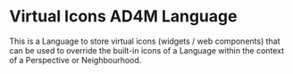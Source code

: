 # Virtual Icons AD4M Language

This is a Language to store virtual icons (widgets / web components)
that can be used to override the built-in icons of a Language within
the context of a Perspective or Neighbourhood.


